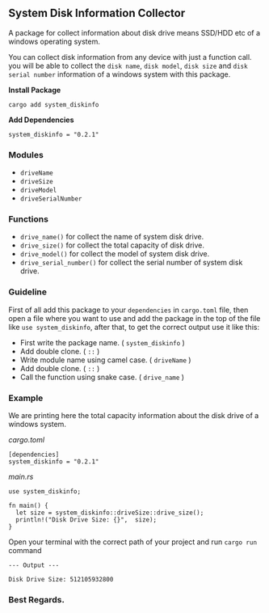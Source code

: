 ## System Disk Information Collector
A package for collect information about disk drive means SSD/HDD etc of a windows operating system.

You can collect disk information from any device with just a function call. you will be able to collect the `disk name`, `disk model`, `disk size` and `disk serial number` information of a windows system with this package.

**Install Package**
```
cargo add system_diskinfo
```

**Add Dependencies**
```
system_diskinfo = "0.2.1"
```

### **Modules**
- `driveName`
- `driveSize`
- `driveModel`
- `driveSerialNumber`

### **Functions**
- `drive_name()` for collect the name of system disk drive.
- `drive_size()` for collect the total capacity of disk drive.
- `drive_model()` for collect the model of system disk drive.
- `drive_serial_number()` for collect the serial number of system disk drive.

### **Guideline**
First of all add this package to your `dependencies` in `cargo.toml` file, then open a file where you want to use and add the package in the top of the file like `use system_diskinfo`, after that, to get the correct output use it like this: 
- First write the package name. ( `system_diskinfo` )
- Add double clone. ( `::` )
- Write module name using camel case. ( `driveName` )
- Add double clone. ( `::` )
- Call the function using snake case. ( `drive_name` )

### **Example**
We are printing here the total capacity information about the disk drive of a windows system.

*cargo.toml*
```
[dependencies]
system_diskinfo = "0.2.1"
```

*main.rs*
```
use system_diskinfo;

fn main() {
  let size = system_diskinfo::driveSize::drive_size();
  println!("Disk Drive Size: {}",  size);
}
```

Open your terminal with the correct path of your project and run `cargo run` command
```
--- Output ---

Disk Drive Size: 512105932800 
```

### Best Regards.
